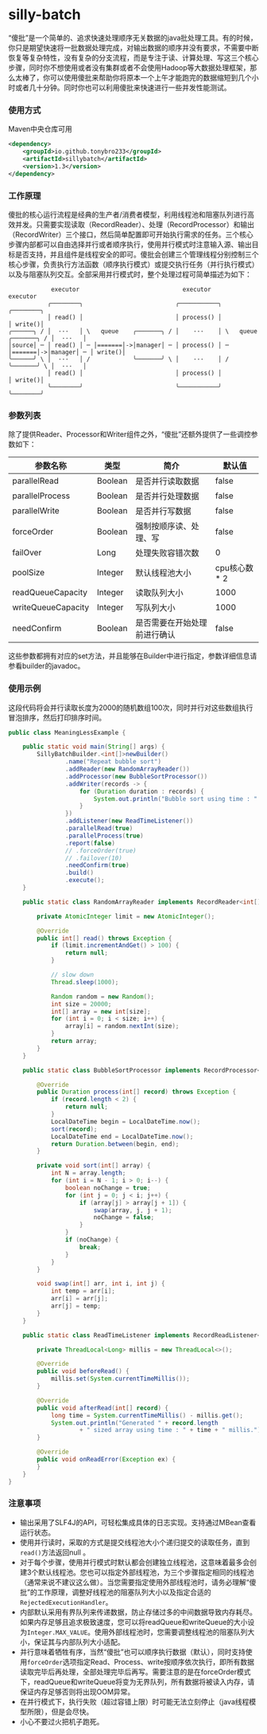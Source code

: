 # silly-batch
“傻批”是一个简单的、追求快速处理顺序无关数据的java批处理工具。有的时候，你只是期望快速将一批数据处理完成，对输出数据的顺序并没有要求，不需要中断恢复等复杂特性，没有复杂的分支流程，而是专注于读、计算处理、写这三个核心步骤，同时你不想使用或者没有集群或者不会使用Hadoop等大数据处理框架，那么太棒了，你可以使用傻批来帮助你将原本一个上午才能跑完的数据缩短到几个小时或者几十分钟。同时你也可以利用傻批来快速进行一些并发性能测试。

### 使用方式

Maven中央仓库可用	

```xml
<dependency>
    <groupId>io.github.tonybro233</groupId>
    <artifactId>sillybatch</artifactId>
    <version>1.3</version>
</dependency>
```

### 工作原理

傻批的核心运行流程是经典的生产者/消费者模型，利用线程池和阻塞队列进行高效并发。只需要实现读取（RecordReader）、处理（RecordProcessor）和输出（RecordWriter）三个接口，然后简单配置即可开始执行需求的任务。三个核心步骤内部都可以自由选择并行或者顺序执行，使用并行模式时注意输入源、输出目标是否支持，并且组件是线程安全的即可。傻批会创建三个管理线程分别控制三个核心步骤，负责执行方法函数（顺序执行模式）或提交执行任务（并行执行模式）以及与阻塞队列交互。全部采用并行模式时，整个处理过程可简单描述为如下：

```
            executor                             executor                              executor
           ╭────────╮                          ╭───────────╮                          ╭────────╮
           │ read() │                          │ process() │                          │ write()│
╭──────╮ / │  ···   │ \   queue    ╭───────╮ / │    ···    │ \   queue    ╭───────╮ / │  ···   │
│source│ ─ │ read() │ ─ │=======│->│manager│ ─ │ process() │ ─ │=======│->│manager│ ─ │ write()│
╰──────╯ \ │  ···   │ /            ╰───────╯ \ │    ···    │ /            ╰───────╯ \ │  ···   │
           │ read() │                          │ process() │                          │ write()│
           ╰────────╯                          ╰───────────╯                          ╰────────╯
```

### 参数列表

除了提供Reader、Processor和Writer组件之外，“傻批”还额外提供了一些调控参数如下：

| 参数名称           | 类型    | 简介                         | 默认值        |
| ------------------ | ------- | ---------------------------- | ------------- |
| parallelRead       | Boolean | 是否并行读取数据             | false         |
| parallelProcess    | Boolean | 是否并行处理数据             | false         |
| parallelWrite      | Boolean | 是否并行写数据               | false         |
| forceOrder         | Boolean | 强制按顺序读、处理、写       | false         |
| failOver           | Long    | 处理失败容错次数             | 0             |
| poolSize           | Integer | 默认线程池大小               | cpu核心数 * 2 |
| readQueueCapacity  | Integer | 读取队列大小                 | 1000          |
| writeQueueCapacity | Integer | 写队列大小                   | 1000          |
| needConfirm        | Boolean | 是否需要在开始处理前进行确认 | false         |

这些参数都拥有对应的set方法，并且能够在Builder中进行指定，参数详细信息请参看builder的javadoc。

### 使用示例

这段代码将会并行读取长度为2000的随机数组100次，同时并行对这些数组执行冒泡排序，然后打印排序时间。

``` java
public class MeaningLessExample {

    public static void main(String[] args) {
        SillyBatchBuilder.<int[]>newBuilder()
                .name("Repeat bubble sort")
                .addReader(new RandomArrayReader())
                .addProcessor(new BubbleSortProcessor())
                .addWriter(records -> {
                    for (Duration duration : records) {
                        System.out.println("Bubble sort using time : " + duration);
                    }
                })
                .addListener(new ReadTimeListener())
                .parallelRead(true)
                .parallelProcess(true)
                .report(false)
                // .forceOrder(true)
                // .failover(10)
                .needConfirm(true)
                .build()
                .execute();
    }

    public static class RandomArrayReader implements RecordReader<int[]> {

        private AtomicInteger limit = new AtomicInteger();

        @Override
        public int[] read() throws Exception {
            if (limit.incrementAndGet() > 100) {
                return null;
            }

            // slow down
            Thread.sleep(1000);

            Random random = new Random();
            int size = 20000;
            int[] array = new int[size];
            for (int i = 0; i < size; i++) {
                array[i] = random.nextInt(size);
            }
            return array;
        }
    }

    public static class BubbleSortProcessor implements RecordProcessor<int[], Duration> {

        @Override
        public Duration process(int[] record) throws Exception {
            if (record.length < 2) {
                return null;
            }
            LocalDateTime begin = LocalDateTime.now();
            sort(record);
            LocalDateTime end = LocalDateTime.now();
            return Duration.between(begin, end);
        }

        private void sort(int[] array) {
            int N = array.length;
            for (int i = N - 1; i > 0; i--) {
                boolean noChange = true;
                for (int j = 0; j < i; j++) {
                    if (array[j] > array[j + 1]) {
                        swap(array, j, j + 1);
                        noChange = false;
                    }
                }
                if (noChange) {
                    break;
                }
            }
        }

        void swap(int[] arr, int i, int j) {
            int temp = arr[i];
            arr[i] = arr[j];
            arr[j] = temp;
        }
    }

    public static class ReadTimeListener implements RecordReadListener<int[]> {

        private ThreadLocal<Long> millis = new ThreadLocal<>();

        @Override
        public void beforeRead() {
            millis.set(System.currentTimeMillis());
        }

        @Override
        public void afterRead(int[] record) {
            long time = System.currentTimeMillis() - millis.get();
            System.out.println("Generated " + record.length
                    + " sized array using time : " + time + " millis.");
        }

        @Override
        public void onReadError(Exception ex) {
        }
    }
}
```

### 注意事项

- 输出采用了SLF4J的API，可轻松集成具体的日志实现。支持通过MBean查看运行状态。
- 使用并行读时，采取的方式是提交线程池大小个递归提交的读取任务，直到`read()`方法返回null 。
- 对于每个步骤，使用并行模式时默认都会创建独立线程池，这意味着最多会创建3个默认线程池。您也可以指定外部线程池，为三个步骤指定相同的线程池（通常来说不建议这么做）。当您需要指定使用外部线程池时，请务必理解“傻批”的工作原理，调整好线程池的阻塞队列大小以及指定合适的`RejectedExecutionHandler`。
- 内部默认采用有界队列来传递数据，防止存储过多的中间数据导致内存耗尽。如果内存足够且追求极致速度，您可以将readQueue和writeQueue的大小设为`Integer.MAX_VALUE`。使用外部线程池时，您需要调整线程池的阻塞队列大小，保证其与内部队列大小适配。
- 并行意味着牺牲有序，当然“傻批”也可以顺序执行数据（默认），同时支持使用`forceOrder`选项指定Read、Process、write按顺序依次执行，即所有数据读取完毕后再处理，全部处理完毕后再写。需要注意的是在forceOrder模式下，readQueue和writeQueue将变为无界队列，所有数据将被读入内存，请保证内存足够否则将出现OOM异常。
- 在并行模式下，执行失败（超过容错上限）时可能无法立刻停止（java线程模型所限），但是会尽快。
- 小心不要过火把机子跑死。